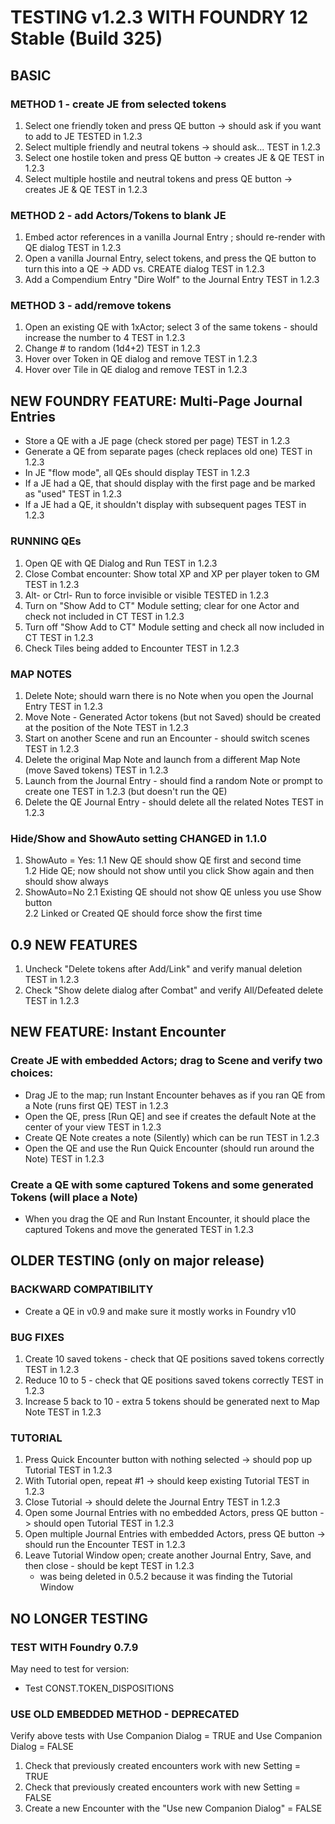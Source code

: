 # TESTING v1.2.3 WITH FOUNDRY 12 Stable (Build 325)

## BASIC
### METHOD 1 - create JE from selected tokens 
1. Select one friendly token and press QE button -> should ask if you want to add to JE                 TESTED in 1.2.3
2. Select multiple friendly and neutral tokens -> should ask...						                    TEST in 1.2.3
3. Select one hostile token and press QE button -> creates JE & QE                                      TEST in 1.2.3
4. Select multiple hostile and neutral tokens and press QE button -> creates JE & QE			        TEST in 1.2.3

### METHOD 2 - add Actors/Tokens to blank JE
1. Embed actor references in a vanilla Journal Entry ; should re-render with QE dialog                  TEST in 1.2.3
2. Open a vanilla Journal Entry, select tokens, and press the QE button to turn this into a QE -> ADD vs. CREATE dialog   TEST in 1.2.3
3. Add a Compendium Entry "Dire Wolf" to the Journal Entry		                                       	TEST in 1.2.3

### METHOD 3 - add/remove tokens                                                        
1. Open an existing QE with 1xActor; select 3 of the same tokens - should increase the number to 4      TEST in 1.2.3
2. Change # to random (1d4+2)                                                                           TEST in 1.2.3
3. Hover over Token in QE dialog and remove                                                             TEST in 1.2.3
4. Hover over Tile in QE dialog and remove		                                                        TEST in 1.2.3

## NEW FOUNDRY FEATURE: Multi-Page Journal Entries
- Store a QE with a JE page (check stored per page)                                                     TEST in 1.2.3
- Generate a QE from separate pages (check replaces old one)                                            TEST in 1.2.3
- In JE "flow mode", all QEs should display                                                             TEST in 1.2.3
- If a JE had a QE, that should display with the first page and be marked as "used"                     TEST in 1.2.3
- If a JE had a QE, it shouldn't display with subsequent pages                                          TEST in 1.2.3

### RUNNING QEs
1. Open QE with QE Dialog and Run                                                                       TEST in 1.2.3
2. Close Combat encounter: Show total XP and XP per player token to GM                                  TEST in 1.2.3
3. Alt- or Ctrl- Run to force invisible or visible                                                      TESTED in 1.2.3
4. Turn on "Show Add to CT" Module setting; clear for one Actor and check not included in CT            TEST in 1.2.3
5. Turn off "Show Add to CT" Module setting and check all now included in CT                            TEST in 1.2.3
6. Check Tiles being added to Encounter                                                                 TEST in 1.2.3

### MAP NOTES
1. Delete Note; should warn there is no Note when you open the Journal Entry                            TEST in 1.2.3
2. Move Note - Generated Actor tokens (but not Saved) should be created at the position of the Note     TEST in 1.2.3
3. Start on another Scene and run an Encounter - should switch scenes     					            TEST in 1.2.3 
5. Delete the original Map Note and launch from a different Map Note (move Saved tokens)                TEST in 1.2.3
7. Launch from the Journal Entry - should find a random Note or prompt to create one                    TEST in 1.2.3 (but doesn't run the QE)
8. Delete the QE Journal Entry - should delete all the related Notes                                    TEST in 1.2.3
### Hide/Show and ShowAuto setting                                                                      CHANGED in 1.1.0
1. ShowAuto = Yes:
1.1 New QE should show QE first and second time								
1.2 Hide QE; now should not show until you click Show again and then should show always				
2. ShowAuto=No
2.1 Existing QE should not show QE unless you use Show button							
2.2 Linked or Created QE should force show the first time
## 0.9 NEW FEATURES
1. Uncheck "Delete tokens after Add/Link" and verify manual deletion                                        TEST in 1.2.3
2. Check "Show delete dialog after Combat" and verify All/Defeated delete                                   TEST in 1.2.3

## NEW FEATURE: Instant Encounter
### Create JE with embedded Actors; drag to Scene and verify two choices:
- Drag JE to the map; run Instant Encounter behaves as if you ran QE from a Note (runs first QE)         TEST in 1.2.3
- Open the QE, press [Run QE] and see if creates the default Note at the center of your view             TEST in 1.2.3
- Create QE Note creates a note (Silently) which can be run                                              TEST in 1.2.3
- Open the QE and use the Run Quick Encounter (should run around the Note)                               TEST in 1.2.3
### Create a QE with some captured Tokens and some generated Tokens (will place a Note)
- When you drag the QE and Run Instant Encounter, it should place the captured Tokens and move the generated TEST in 1.2.3

## OLDER TESTING (only on major release)
### BACKWARD COMPATIBILITY
- Create a QE in v0.9 and make sure it mostly works in Foundry v10
### BUG FIXES
1. Create 10 saved tokens - check that QE positions saved tokens correctly                                  TEST in 1.2.3
2. Reduce 10 to 5 - check that QE positions saved tokens correctly                                          TEST in 1.2.3
3. Increase 5 back to 10 - extra 5 tokens should be generated next to Map Note                              TEST in 1.2.3
### TUTORIAL
1. Press Quick Encounter button with nothing selected -> should pop up Tutorial					 			TEST in 1.2.3
2. With Tutorial open, repeat #1 -> should keep existing Tutorial         						        	TEST in 1.2.3
3. Close Tutorial -> should delete the Journal Entry                          						        TEST in 1.2.3
4. Open some Journal Entries with no embedded Actors, press QE button -> should open Tutorial               TEST in 1.2.3
5. Open multiple Journal Entries with embedded Actors, press QE button -> should run the Encounter          TEST in 1.2.3
6. Leave Tutorial Window open; create another Journal Entry, Save, and then close - should be kept		    TEST in 1.2.3	
    - was being deleted in 0.5.2 because it was finding the Tutorial Window

## NO LONGER TESTING
### TEST WITH Foundry 0.7.9
May need to test for version:
- Test CONST.TOKEN_DISPOSITIONS
### USE OLD EMBEDDED METHOD - DEPRECATED
Verify above tests with Use Companion Dialog = TRUE and Use Companion Dialog = FALSE
1. Check that previously created encounters work with new Setting = TRUE
2. Check that previously created encounters work with new Setting = FALSE
3. Create a new Encounter with the "Use new Companion Dialog" = FALSE

